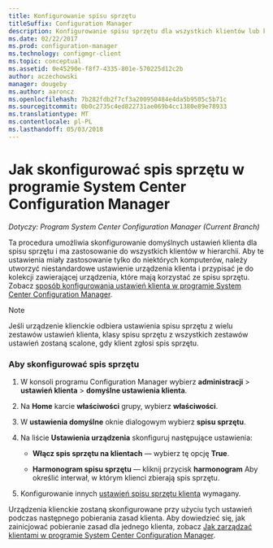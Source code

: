 ```yaml
---
title: Konfigurowanie spisu sprzętu
titleSuffix: Configuration Manager
description: Konfigurowanie spisu sprzętu dla wszystkich klientów lub kolekcji w programie System Center Configuration Manager.
ms.date: 02/22/2017
ms.prod: configuration-manager
ms.technology: configmgr-client
ms.topic: conceptual
ms.assetid: 0e45290e-f8f7-4335-801e-570225d12c2b
author: aczechowski
manager: dougeby
ms.author: aaroncz
ms.openlocfilehash: 7b282fdb2f7cf3a200950484e4da5b9505c5b71c
ms.sourcegitcommit: 0b0c2735c4ed822731ae069b4cc1380e89e78933
ms.translationtype: MT
ms.contentlocale: pl-PL
ms.lasthandoff: 05/03/2018
---
```

# <a name="how-to-configure-hardware-inventory-in-system-center-configuration-manager"></a>Jak skonfigurować spis sprzętu w programie System Center Configuration Manager

*Dotyczy: Program System Center Configuration Manager (Current Branch)*

Ta procedura umożliwia skonfigurowanie domyślnych ustawień klienta dla spisu sprzętu i ma zastosowanie do wszystkich klientów w hierarchii. Aby te ustawienia miały zastosowanie tylko do niektórych komputerów, należy utworzyć niestandardowe ustawienie urządzenia klienta i przypisać je do kolekcji zawierającej urządzenia, które mają korzystać ze spisu sprzętu. Zobacz [sposób konfigurowania ustawień klienta w programie System Center Configuration Manager](../../../../core/clients/deploy/configure-client-settings.md).  

> [!NOTE]  
>  Jeśli urządzenie klienckie odbiera ustawienia spisu sprzętu z wielu zestawów ustawień klienta, klasy spisu sprzętu z wszystkich zestawów ustawień zostaną scalone, gdy klient zgłosi spis sprzętu.  

### <a name="to-configure-hardware-inventory"></a>Aby skonfigurować spis sprzętu  

1.  W konsoli programu Configuration Manager wybierz **administracji** > **ustawień klienta** > **domyślne ustawienia klienta**.  

4.  Na **Home** karcie **właściwości** grupy, wybierz **właściwości**.  

5.  W **ustawienia domyślne** oknie dialogowym wybierz **spisu sprzętu**.  

6.  Na liście **Ustawienia urządzenia** skonfiguruj następujące ustawienia:  

    -   **Włącz spis sprzętu na klientach** — wybierz tę opcję **True**.  

    -   **Harmonogram spisu sprzętu** — kliknij przycisk **harmonogram** Aby określić interwał, w którym klienci zbierają spis sprzętu.  

7.  Konfigurowanie innych [ustawień spisu sprzętu klienta](../../../../core/clients/deploy/about-client-settings.md#hardware-inventory) wymagany.  

Urządzenia klienckie zostaną skonfigurowane przy użyciu tych ustawień podczas następnego pobierania zasad klienta. Aby dowiedzieć się, jak zainicjować pobieranie zasad dla jednego klienta, zobacz [Jak zarządzać klientami w programie System Center Configuration Manager](../../../../core/clients/manage/manage-clients.md).  
